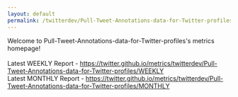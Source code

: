 ```yaml
---
layout: default
permalink: /twitterdev/Pull-Tweet-Annotations-data-for-Twitter-profiles/
---
```

Welcome to Pull-Tweet-Annotations-data-for-Twitter-profiles's metrics homepage!
<br><br>
Latest WEEKLY Report - <a href="https://twitter.github.io/metrics/twitterdev/Pull-Tweet-Annotations-data-for-Twitter-profiles/WEEKLY">https://twitter.github.io/metrics/twitterdev/Pull-Tweet-Annotations-data-for-Twitter-profiles/WEEKLY</a>
<br>
Latest MONTHLY Report - <a href="https://twitter.github.io/metrics/twitterdev/Pull-Tweet-Annotations-data-for-Twitter-profiles/MONTHLY">https://twitter.github.io/metrics/twitterdev/Pull-Tweet-Annotations-data-for-Twitter-profiles/MONTHLY</a>
<br>
